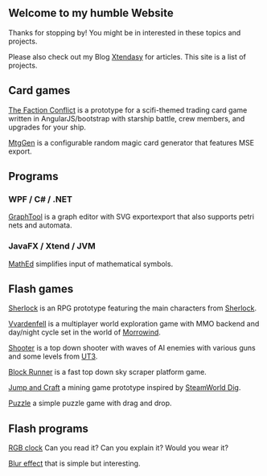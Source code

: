 ## Welcome to my humble Website
Thanks for stopping by! You might be in interested in these topics and projects.

Please also check out my Blog [Xtendasy](http://xtendasy.tumblr.com) for articles. This site is a list of projects.

## Card games

[The Faction Conflict](https://broxp.lima-city.de/factions) is a prototype for a scifi-themed trading card game written in AngularJS/bootstrap with starship battle, crew members, and upgrades for your ship.

[MtgGen](https://broxp.lima-city.de/mtg/index.html?seed=05&times=35&output=html) is a configurable random magic card generator that features MSE export.

## Programs

### WPF / C# / .NET

[GraphTool](graphtool.md) is a graph editor with SVG exportexport that also supports petri nets and automata.

### JavaFX / Xtend / JVM

[MathEd](mathed.md) simplifies input of mathematical symbols.

## Flash games

[Sherlock](https://broxp.lima-city.de/flash/rpg) is an RPG prototype featuring the main characters from [Sherlock](https://en.wikipedia.org/wiki/Sherlock_(TV_series)).

[Vvardenfell](https://broxp.lima-city.de/flash/tes) is a multiplayer world exploration game with MMO backend and day/night cycle set in the world of [Morrowind](https://en.wikipedia.org/wiki/The_Elder_Scrolls_III:_Morrowind).

[Shooter](https://broxp.lima-city.de/flash/shooter) is a top down shooter with waves of AI enemies with various guns and some levels from [UT3](https://en.wikipedia.org/wiki/Unreal_Tournament_3).

[Block Runner](https://broxp.lima-city.de/flash/block-runner) is a fast top down sky scraper platform game.

[Jump and Craft](https://broxp.lima-city.de/flash/craft) a mining game prototype inspired by [SteamWorld Dig](https://en.wikipedia.org/wiki/SteamWorld_Dig).

[Puzzle](https://broxp.lima-city.de/flash/inuyasha) a simple puzzle game with drag and drop.

## Flash programs

[RGB clock](https://broxp.lima-city.de/flash/rgb-clock) Can you read it? Can you explain it? Would you wear it?

[Blur effect](https://broxp.lima-city.de/flash/oblivion-blur) that is simple but interesting.
